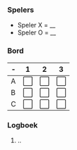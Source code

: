 ### Spelers
- Speler X = __
- Speler O = __

### Bord
| - | 1 | 2 | 3 |
|---|---|---|---|
| A |⬜|⬜|⬜|
| B |⬜|⬜|⬜|
| C |⬜|⬜|⬜|

### Logboek
1. ..